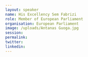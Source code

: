 ```yaml
---
layout: speaker
name: His Excellency Sem Fabrizi
role: Member of European Parliament
organisation: European Parliament
image: /uploads/Antanas Guoga.jpg
session:
permalink:
twitter:
linkedin:
---
```

